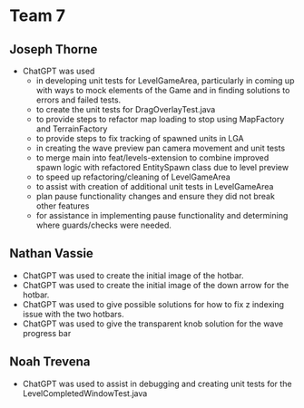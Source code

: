 # Team 7

## Joseph Thorne
* ChatGPT was used
  * in developing unit tests for LevelGameArea, particularly in coming up with ways to mock elements of the Game and in finding solutions to errors and failed tests.
  * to create the unit tests for DragOverlayTest.java
  * to provide steps to refactor map loading to stop using MapFactory and TerrainFactory
  * to provide steps to fix tracking of spawned units in LGA
  * in creating the wave preview pan camera movement and unit tests
  * to merge main into feat/levels-extension to combine improved spawn logic with refactored EntitySpawn class due to level preview
  * to speed up refactoring/cleaning of LevelGameArea
  * to assist with creation of additional unit tests in LevelGameArea
  * plan pause functionality changes and ensure they did not break other features
  * for assistance in implementing pause functionality and determining where guards/checks were needed.

## Nathan Vassie
* ChatGPT was used to create the initial image of the hotbar.
* ChatGPT was used to create the initial image of the down arrow for the hotbar.
* ChatGPT was used to give possible solutions for how to fix z indexing issue with the two hotbars.
* ChatGPT was used to give the transparent knob solution for the wave progress bar

## Noah Trevena
* ChatGPT was used to assist in debugging and creating unit tests for the LevelCompletedWindowTest.java
